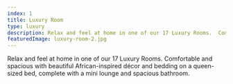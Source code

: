 ```yaml
---
index: 1
title: Luxury Room
type: luxury
description: Relax and feel at home in one of our 17 Luxury Rooms.  Comfortable and spacious with beautiful African-inspired décor and bedding on a queen-sized bed, complete with a mini lounge and spacious bathroom.
featuredImage: luxury-room-2.jpg
---
```


Relax and feel at home in one of our 17 Luxury Rooms.  Comfortable and spacious with beautiful African-inspired décor and bedding on a queen-sized bed, complete with a mini lounge and spacious bathroom.
